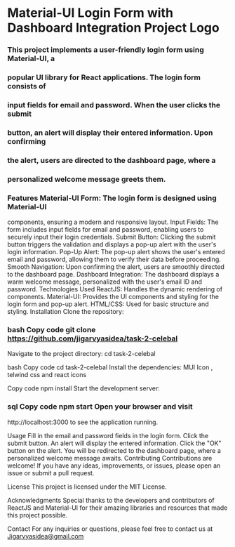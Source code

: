 # Material-UI Login Form with Dashboard Integration Project Logo

### This project implements a user-friendly login form using Material-UI, a
### popular UI library for React applications. The login form consists of
### input fields for email and password. When the user clicks the submit
### button, an alert will display their entered information. Upon confirming
### the alert, users are directed to the dashboard page, where a
### personalized welcome message greets them.

### Features Material-UI Form: The login form is designed using Material-UI
components, ensuring a modern and responsive layout. Input Fields: The
form includes input fields for email and password, enabling users to
securely input their login credentials. Submit Button: Clicking the
submit button triggers the validation and displays a pop-up alert with
the user\'s login information. Pop-Up Alert: The pop-up alert shows the
user\'s entered email and password, allowing them to verify their data
before proceeding. Smooth Navigation: Upon confirming the alert, users
are smoothly directed to the dashboard page. Dashboard Integration: The
dashboard displays a warm welcome message, personalized with the user\'s
email ID and password. Technologies Used ReactJS: Handles the dynamic
rendering of components. Material-UI: Provides the UI components and
styling for the login form and pop-up alert. HTML/CSS: Used for basic
structure and styling. Installation Clone the repository:

### bash Copy code git clone https://github.com/jigarvyasidea/task-2-celebal
Navigate to the project directory: cd task-2-celebal

bash Copy code cd task-2-celebal Install the dependencies: MUI Icon ,
telwind css and react icons

Copy code npm install Start the development server:

### sql Copy code npm start Open your browser and visit
http://localhost:3000 to see the application running.

Usage Fill in the email and password fields in the login form. Click the
submit button. An alert will display the entered information. Click the
\"OK\" button on the alert. You will be redirected to the dashboard
page, where a personalized welcome message awaits. Contributing
Contributions are welcome! If you have any ideas, improvements, or
issues, please open an issue or submit a pull request.

License This project is licensed under the MIT License.

Acknowledgments Special thanks to the developers and contributors of
ReactJS and Material-UI for their amazing libraries and resources that
made this project possible.

Contact For any inquiries or questions, please feel free to contact us
at Jigarvyasidea@gmail.com
